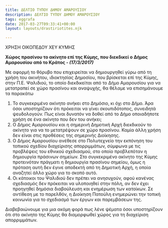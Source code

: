```yaml
---
title: ΔΕΛΤΙΟ ΤΥΠΟΥ ΔΗΜΟΥ ΑΜΑΡΟΥΣΙΟΥ
description: ΔΕΛΤΙΟ ΤΥΠΟΥ ΔΗΜΟΥ ΑΜΑΡΟΥΣΙΟΥ
tags: eggrafa
date: 2017-03-27T09:33:41+00:00
layout: layouts/drastiriotites.njk

---
```


ΧΡΗΣΗ ΟΙΚΟΠΕΔΟΥ ΧΕΥ ΚΥΜΗΣ

<!-- excerpt -->

**Χώρος πρασίνου το ακίνητο επί της Κύμης, που διεκδικεί ο Δήμος Αμαρουσίου από το Κράτος - _(17/3/2017)_**

Με αφορμή το θόρυβο που επιχειρείται να δημιουργηθεί γύρω από τη χρήση του ακινήτου, ιδιοκτησίας Δημοσίου, που βρίσκεται επί της Κύμης, στην Π.Ε. Ψαλιδιού, το οποίο διεκδικείται από το Δήμο Αμαρουσίου για να μετατραπεί σε χώρο πρασίνου και αναψυχής, θα θέλαμε να επισημάνουμε τα παρακάτω

1. Το συγκεκριμένο ακίνητο ανήκει στο Δημόσιο, κι όχι στο Δήμο. Άρα όσοι υποστηρίζουν ότι πρόκειται να γίνει σκουπιδότοπος, συνειδητά ψευδολογούν. Πως είναι δυνατόν να δοθεί από το Δήμο οποιαδήποτε χρήση σε ένα ακίνητο που δεν του ανήκει;
2. Ο Δήμος Αμαρουσίου και η σημερινή Δημοτική Αρχή διεκδικούν το ακίνητο για να το μετατρέψουν σε χώρο πρασίνου. Καμία άλλη χρήση δεν είναι στις προθέσεις της σημερινής Διοίκησης.
3. Ο Δήμος Αμαρουσίου ανέθεσε στο Πολυτεχνείο την εκπόνηση του τοπικού σχεδίου διαχείρισης απορριμμάτων, σύμφωνα με τις προβλέψεις του εθνικού σχεδιασμού, στο οποίο προβλεπόταν η δημιουργία πράσινων σημείων. Στο συγκεκριμένο ακίνητο της Κύμης προτεινόταν πράγματι η δημιουργία πρασίνου σημείου, όμως η πρόταση αυτή δεν έγινε αποδεκτή από τη Δημοτική Αρχή, η οποία αναζητεί άλλο χώρο για το σκοπό αυτό.
4. Οι κάτοικοι του Ψαλιδιού δεν πρέπει να ανησυχούν, αφού κανένας σχεδιασμός δεν πρόκειται να υλοποιηθεί στην πόλη, αν δεν έχει προηγηθεί δημόσια διαβούλευση και ενημέρωση των κατοίκων. Σε αντίθεση με το παρελθόν, η Διοίκηση Πατούλη ενημερώνει την τοπική κοινωνία για το σχεδιασμό των έργων και παρεμβάσεων της.

Διαβεβαιώνουμε για μια ακόμη φορά πως λένε ψέματα όσοι υποστηρίζουν ότι στο ακίνητο της Κύμης θα διαμορφωθεί χώρος για τη διαχείριση απορριμμάτων.

